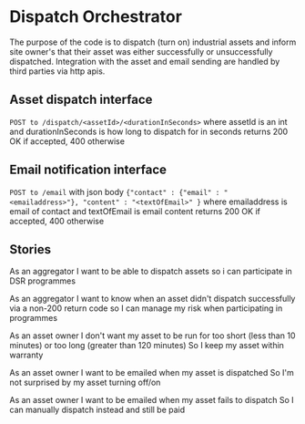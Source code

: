 # Dispatch Orchestrator

The purpose of the code is to dispatch (turn on) industrial assets and inform site owner's that their asset was either successfully or unsuccessfully dispatched. 
Integration with the asset and email sending are handled by third parties via http apis.

## Asset dispatch interface

`POST to /dispatch/<assetId>/<durationInSeconds>` 
where assetId is an int and durationInSeconds is how long to dispatch for in seconds
returns 200 OK if accepted, 400 otherwise

## Email notification interface

`POST to /email` with json body `{"contact" : {"email" : "<emailaddress>"}, "content" : "<textOfEmail>" }`
where emailaddress is email of contact and textOfEmail is email content
returns 200 OK if accepted, 400 otherwise

## Stories

As an aggregator 
I want to be able to dispatch assets
so i can participate in DSR programmes

As an aggregator
I want to know when an asset didn't dispatch successfully via a non-200 return code 
so I can manage my risk when participating in programmes

As an asset owner
I don't want my asset to be run for too short (less than 10 minutes) or too long (greater than 120 minutes)
So I keep my asset within warranty

As an asset owner 
I want to be emailed when my asset is dispatched
So I'm not surprised by my asset turning off/on

As an asset owner 
I want to be emailed when my asset fails to dispatch
So I can manually dispatch instead and still be paid




